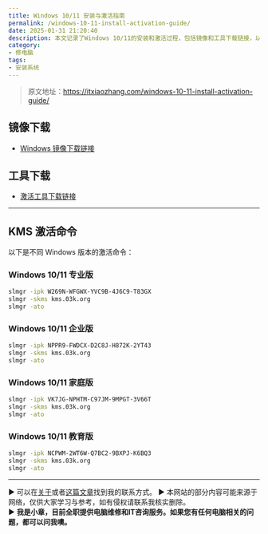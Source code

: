 ```yaml
---
title: Windows 10/11 安装与激活指南
permalink: /windows-10-11-install-activation-guide/
date: 2025-01-31 21:20:40
description: 本文记录了Windows 10/11的安装和激活过程，包括镜像和工具下载链接，以及针对不同版本（专业版、企业版、家庭版、教育版）的KMS激活命令，帮助用户顺利完成系统安装与激活。
category:
- 修电脑
tags:
- 安装系统
---
```


> 原文地址：<https://itxiaozhang.com/windows-10-11-install-activation-guide/>  


## 镜像下载  
- [Windows 镜像下载链接](https://winnew.cn/)

## 工具下载  
- [激活工具下载链接](https://www.123684.com/s/dptuVv-6fQW3?提取码:!@QA)

---

## KMS 激活命令

以下是不同 Windows 版本的激活命令：

### **Windows 10/11 专业版**  
```bash
slmgr -ipk W269N-WFGWX-YVC9B-4J6C9-T83GX
slmgr -skms kms.03k.org
slmgr -ato
```

### **Windows 10/11 企业版**  
```bash
slmgr -ipk NPPR9-FWDCX-D2C8J-H872K-2YT43
slmgr -skms kms.03k.org
slmgr -ato
```

### **Windows 10/11 家庭版**  
```bash
slmgr -ipk VK7JG-NPHTM-C97JM-9MPGT-3V66T
slmgr -skms kms.03k.org
slmgr -ato
```

### **Windows 10/11 教育版**  
```bash
slmgr -ipk NCPWM-2WT6W-Q7BC2-9BXPJ-K6BQ3
slmgr -skms kms.03k.org
slmgr -ato
```

---
▶ 可以在[关于](https://itxiaozhang.com/about/)或者[这篇文章](https://itxiaozhang.com/about-computer-repair-services-with-me/)找到我的联系方式。
▶ 本网站的部分内容可能来源于网络，仅供大家学习与参考，如有侵权请联系我核实删除。  
▶ **我是小章，目前全职提供电脑维修和IT咨询服务。如果您有任何电脑相关的问题，都可以问我噢。**  
